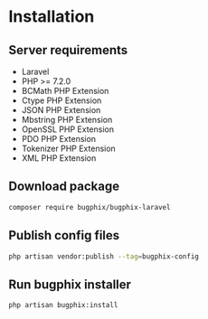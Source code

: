 # Installation 

## Server requirements

- Laravel
- PHP >= 7.2.0
- BCMath PHP Extension
- Ctype PHP Extension
- JSON PHP Extension
- Mbstring PHP Extension
- OpenSSL PHP Extension
- PDO PHP Extension
- Tokenizer PHP Extension
- XML PHP Extension

## Download package

```sh
composer require bugphix/bugphix-laravel
```

## Publish config files

```sh
php artisan vendor:publish --tag=bugphix-config
```

## Run bugphix installer
```sh
php artisan bugphix:install
```